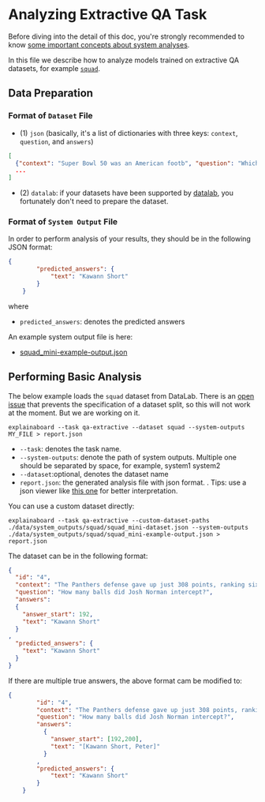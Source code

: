 # Analyzing Extractive QA Task

Before diving into the detail of this doc, you're strongly recommended to know [some
important concepts about system analyses](concepts_about_system_analysis.md).



In this file we describe how to analyze models trained on extractive QA datasets, for example
[`squad`](http://datalab.nlpedia.ai/#/normal_dataset/6163a29beb9872f33252b01b/dataset_samples).


## Data Preparation

 

### Format of `Dataset` File



* (1) `json` (basically, it's a list of dictionaries with three keys: `context`, `question`, and `answers`)
```json
[
  {"context": "Super Bowl 50 was an American footb", "question": "Which NFL team represented the AFC at Super Bowl 50?", 'answers': {'text': ['Denver Broncos', 'Denver Broncos', 'Denver Broncos'], 'answer_start': [177, 177, 177]}},
  ...
]
```

* (2) `datalab`: if your datasets have been supported by [datalab](https://github.com/ExpressAI/DataLab/tree/main/datasets),
    you fortunately don't need to prepare the dataset. 

### Format of `System Output` File
In order to perform analysis of your results, they should be in the following
JSON format:

```json
{
        "predicted_answers": {
            "text": "Kawann Short"
        }
    }
```
where 
* `predicted_answers`: denotes the predicted answers

An example system output file is here:
* [squad_mini-example-output.json](https://github.com/neulab/ExplainaBoard/blob/main/data/system_outputs/squad/squad_mini-example-output.json) 

## Performing Basic Analysis

The below example loads the `squad` dataset from DataLab. There is an [open issue](https://github.com/neulab/ExplainaBoard/issues/239) that prevents the specification of a dataset split, so this will not work at the moment. But we are working on it.
```shell
explainaboard --task qa-extractive --dataset squad --system-outputs MY_FILE > report.json
```
* `--task`: denotes the task name.
* `--system-outputs`: denote the path of system outputs. Multiple one should be
  separated by space, for example, system1 system2
* `--dataset`:optional, denotes the dataset name
* `report.json`: the generated analysis file with json format. . Tips: use a json viewer
  like [this one](http://jsonviewer.stack.hu/) for better interpretation.

You can use a custom dataset directly:
```shell
explainaboard --task qa-extractive --custom-dataset-paths ./data/system_outputs/squad/squad_mini-dataset.json --system-outputs ./data/system_outputs/squad/squad_mini-example-output.json > report.json
```

The dataset can be in the following format:
```json
{
  "id": "4",
  "context": "The Panthers defense gave up just 308 points, ranking sixth in the league, while also leading the NFL in interceptions with 24 and boasting four Pro Bowl selections. Pro Bowl defensive tackle Kawann Short led the team in sacks with 11, while also forcing three fumbles and recovering two. Fellow lineman Mario Addison added 6½ sacks. The Panthers line also featured veteran defensive end Jared Allen, a 5-time pro bowler who was the NFL's active career sack leader with 136, along with defensive end Kony Ealy, who had 5 sacks in just 9 starts. Behind them, two of the Panthers three starting linebackers were also selected to pl",
  "question": "How many balls did Josh Norman intercept?",
  "answers":
  {
    "answer_start": 192,
    "text": "Kawann Short"
  }
,
  "predicted_answers": {
    "text": "Kawann Short"
  }
}
```

If there are multiple true answers, the above format cam be modified to:
```json
{
        "id": "4",
        "context": "The Panthers defense gave up just 308 points, ranking sixth in the league, while also leading the NFL in interceptions with 24 and boasting four Pro Bowl selections. Pro Bowl defensive tackle Kawann Short led the team in sacks with 11, while also forcing three fumbles and recovering two. Fellow lineman Mario Addison added 6½ sacks. The Panthers line also featured veteran defensive end Jared Allen, a 5-time pro bowler who was the NFL's active career sack leader with 136, along with defensive end Kony Ealy, who had 5 sacks in just 9 starts. Behind them, two of the Panthers three starting linebackers were also selected to pl",
        "question": "How many balls did Josh Norman intercept?",
        "answers":
          {
            "answer_start": [192,200],
            "text": "[Kawann Short, Peter]"
          }
        ,
        "predicted_answers": {
            "text": "Kawann Short"
        }
    }
```
